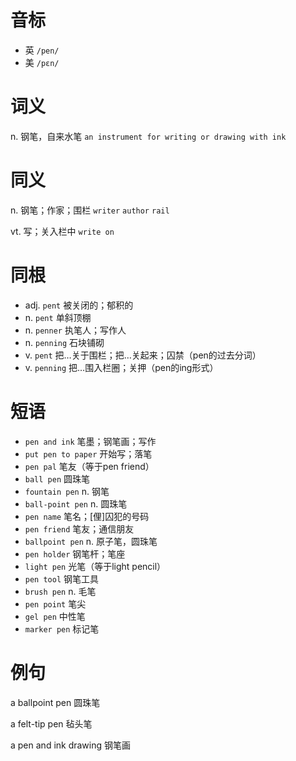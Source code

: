 # 音标

- 英 `/pen/`
- 美 `/pɛn/`

# 词义

n. 钢笔，自来水笔
`an instrument for writing or drawing with ink`

# 同义

n. 钢笔；作家；围栏
`writer` `author` `rail`

vt. 写；关入栏中
`write on`

# 同根

- adj. `pent` 被关闭的；郁积的
- n. `pent` 单斜顶棚
- n. `penner` 执笔人；写作人
- n. `penning` 石块铺砌
- v. `pent` 把…关于围栏；把…关起来；囚禁（pen的过去分词）
- v. `penning` 把…围入栏圈；关押（pen的ing形式）

# 短语

- `pen and ink` 笔墨；钢笔画；写作
- `put pen to paper` 开始写；落笔
- `pen pal` 笔友（等于pen friend）
- `ball pen` 圆珠笔
- `fountain pen` n. 钢笔
- `ball-point pen` n. 圆珠笔
- `pen name` 笔名；[俚]囚犯的号码
- `pen friend` 笔友；通信朋友
- `ballpoint pen` n. 原子笔，圆珠笔
- `pen holder` 钢笔杆；笔座
- `light pen` 光笔（等于light pencil）
- `pen tool` 钢笔工具
- `brush pen` n. 毛笔
- `pen point` 笔尖
- `gel pen` 中性笔
- `marker pen` 标记笔

# 例句

a ballpoint pen
圆珠笔

a felt-tip pen
毡头笔

a pen and ink drawing
钢笔画


